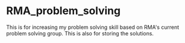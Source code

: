 # RMA_problem_solving
This is for increasing my problem solving skill based on RMA's current problem solving group. This is also for storing the solutions.

